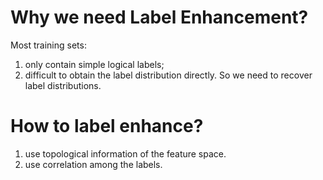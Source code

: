 # Why we need Label Enhancement?

Most training sets:
1. only contain simple logical labels;
2. difficult to obtain the label distribution directly.
So we need to recover label distributions.
# How to label enhance?
1. use topological information of the feature space.
2. use correlation among the labels.
